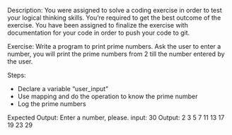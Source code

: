 Description:
You were assigned to solve a coding exercise in order to test your logical thinking skills. You’re required to get the best outcome of the exercise. You have been assigned to finalize the exercise with documentation for your code in order to push your code to git.

Exercise:
Write a program to print prime numbers. Ask the user to enter a number, you will print the prime numbers from 2 till the number entered by the user.

Steps:

- Declare a variable “user_input”
- Use mapping and do the operation to know the prime number
- Log the prime numbers

Expected Output:
Enter a number, please.
input: 30
Output: 2 3 5 7 11 13 17 19 23 29
